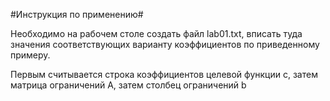 #Инструкция по применению#

Необходимо на рабочем столе создать файл lab01.txt, вписать туда значения соответствующих варианту коэффициентов по приведенному примеру.

Первым считывается строка коэффициентов целевой функции c, затем матрица ограничений A, затем столбец ограничений b
